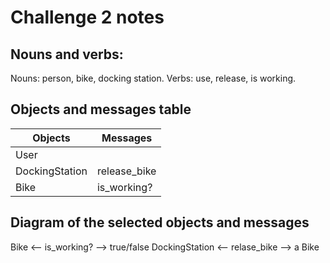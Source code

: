 # Challenge 2 notes

## Nouns and verbs:

Nouns: person, bike, docking station.
Verbs: use, release, is working.

## Objects and messages table

| Objects | Messages |
| --- | --- |
| User |  |
| DockingStation | release_bike |
| Bike | is_working? |

## Diagram of the selected objects and messages

Bike <-- is_working? --> true/false
DockingStation <-- relase_bike --> a Bike


